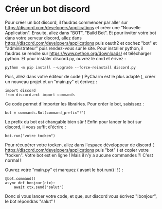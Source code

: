 # Créer un bot discord

Pour créer un bot discord, il faudras commencer par aller sur https://discord.com/developers/applications et créer une "Nouvelle Application".
Ensuite, allez dans "BOT", "Build Bot". Et pour inviter votre bot dans votre serveur discord, allez dans https://discord.com/developers/applications puis oauth2 et cochez "bot" et "administrateur" puis rendez-vous sur le site.
Pour installer python, il faudras se rendre sur https://www.python.org/downloads/ et télécharger python.
Et pour instaler discord.py, ouvrez le cmd et érivez :

````
python -m pip install --upgrade --force-reinstall discord.py
````

Puis, allez dans votre éditeur de code  ( PyCharm est le plus adapté ), créer un nouveau projet et un "main.py" et écrivez :

````
import discord
from discord.ext import commands
````

Ce code permet d'importer les librairies.
Pour créer le bot, saisissez :

````
bot = commands.Bot(command_prefix"!")
````

Le prefix du bot est changable bien sûr !
Enfin pour lancer le bot sur discord, il vous suffit d'écrire :

````
bot.run("votre tocken")
````

Pour récupérer votre tocken, allez dans l'espace développeur de discord ( https://discord.com/developers/applications puis "bot" ) et copier votre "tocken". 
Votre bot est en ligne ! 
Mais il n'y a aucune commandes ?! 
C'est normal !

Ouvrez votre "main.py" et marquez ( avant le bot.run() !! ) :

````
@bot.command()
async def bonjour(ctx):
    await ctx.send("salut")
````

Donc si vous lancer votre code, et que, sur discord vous écrivez "!bonjour", le bot répondras "salut" !
